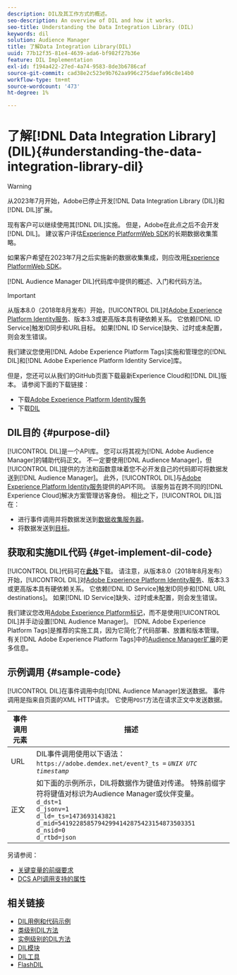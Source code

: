 ```yaml
---
description: DIL及其工作方式的概述。
seo-description: An overview of DIL and how it works.
seo-title: Understanding the Data Integration Library (DIL)
keywords: dil
solution: Audience Manager
title: 了解Data Integration Library(DIL)
uuid: 77b12f35-81e4-4639-ada6-bf982f27b36e
feature: DIL Implementation
exl-id: f194a422-27ed-4a74-9583-8de3b6786caf
source-git-commit: cad38e2c523e9b762aa996c275daefa96c8e14b0
workflow-type: tm+mt
source-wordcount: '473'
ht-degree: 1%

---
```


# 了解[!DNL Data Integration Library] (DIL){#understanding-the-data-integration-library-dil}

>[!WARNING]
>
>从2023年7月开始，Adobe已停止开发[!DNL Data Integration Library (DIL)]和[!DNL DIL]扩展。
>
>现有客户可以继续使用其[!DNL DIL]实施。 但是，Adobe在此点之后不会开发[!DNL DIL]。 建议客户评估[Experience PlatformWeb SDK](https://experienceleague.adobe.com/docs/experience-platform/edge/home.html?lang=zh-Hans)的长期数据收集策略。
>
>如果客户希望在2023年7月之后实施新的数据收集集成，则应改用[Experience PlatformWeb SDK](https://experienceleague.adobe.com/docs/experience-platform/edge/home.html?lang=zh-Hans)。

[!DNL Audience Manager DIL]代码库中提供的概述、入门和代码方法。

>[!IMPORTANT]
>
>从版本8.0（2018年8月发布）开始，[!UICONTROL DIL]对[Adobe Experience Platform Identity服务](https://experienceleague.adobe.com/docs/id-service/using/home.html?lang=zh-Hans)、版本3.3或更高版本具有硬依赖关系。 它依赖[!DNL ID Service]触发ID同步和URL目标。 如果[!DNL ID Service]缺失、过时或未配置，则会发生错误。
>
>我们建议您使用[!DNL Adobe Experience Platform Tags]实施和管理您的[!DNL DIL]和[!DNL Adobe Experience Platform Identity Service]库。

但是，您还可以从我们的GitHub页面下载最新Experience Cloud和[!DNL DIL]版本。 请参阅下面的下载链接：

* 下载[Adobe Experience Platform Identity服务](https://github.com/Adobe-Marketing-Cloud/id-service/releases)
* 下载[DIL](https://github.com/Adobe-Marketing-Cloud/dil/releases)

## DIL目的 {#purpose-dil}

[!UICONTROL DIL]是一个API库。 您可以将其视为[!DNL Adobe Audience Manager]的辅助代码正文。 不一定要使用[!DNL Audience Manager]，但[!UICONTROL DIL]提供的方法和函数意味着您不必开发自己的代码即可将数据发送到[!DNL Audience Manager]。 此外，[!UICONTROL DIL]与[Adobe Experience Platform Identity服务](https://experienceleague.adobe.com/docs/id-service/using/home.html?lang=zh-Hans)提供的API不同。 该服务旨在跨不同的[!DNL Experience Cloud]解决方案管理访客身份。 相比之下，[!UICONTROL DIL]旨在：

* 进行事件调用并将数据发送到[数据收集服务器](../reference/system-components/components-data-collection.md)。
* 将数据发送到[目标](../features/destinations/destinations.md)。

## 获取和实施DIL代码 {#get-implement-dil-code}

[!UICONTROL DIL]代码可在&#x200B;**[此处](https://github.com/Adobe-Marketing-Cloud/dil/releases)**&#x200B;下载。 请注意，从版本8.0（2018年8月发布）开始，[!UICONTROL DIL]对[Adobe Experience Platform Identity服务](https://experienceleague.adobe.com/docs/id-service/using/home.html?lang=zh-Hans)、版本3.3或更高版本具有硬依赖关系。 它依赖[!DNL ID Service]触发ID同步和[!DNL URL destinations]。 如果[!DNL ID Service]缺失、过时或未配置，则会发生错误。

我们建议您改用[Adobe Experience Platform标记](https://experienceleague.adobe.com/docs/experience-platform/tags/home.html?lang=zh-Hans)，而不是使用[!UICONTROL DIL]并手动设置[!DNL Audience Manager]。 [!DNL Adobe Experience Platform Tags]是推荐的实施工具，因为它简化了代码部署、放置和版本管理。 有关[!DNL Adobe Experience Platform Tags]中的[Audience Manager扩展](https://experienceleague.adobe.com/docs/experience-platform/tags/extensions/adobe/audience-manager/overview.html?lang=zh-Hans)的更多信息。

## 示例调用 {#sample-code}

[!UICONTROL DIL]在事件调用中向[!DNL Audience Manager]发送数据。 事件调用是指来自页面的XML HTTP请求。 它使用`POST`方法在请求正文中发送数据。

| 事件调用元素 | 描述 |
|--- |--- |
| URL | DIL事件调用使用以下语法： `https://adobe.demdex.net/event?_ts =` *`UNIX UTC timestamp`* |
| 正文 | 如下面的示例所示，DIL将数据作为键值对传递。 特殊前缀字符将键值对标识为Audience Manager或伙伴变量。<br>`d_dst=1`<br>`d_jsonv=1`<br>`d_ld=_ts=1473693143821`<br>`d_mid=54192285857942994142875423154873503351`<br>`d_nsid=0`<br>`d_rtbd=json`<br> |

另请参阅：
* [关键变量的前缀要求](../features/traits/trait-variable-prefixes.md)
* [DCS API调用支持的属性](../api/dcs-intro/dcs-api-reference/dcs-keys.md)

## 相关链接

* [DIL用例和代码示例](/help/using/dil/dil-use-cases.md)
* [类级别DIL方法](/help/using/dil/dil-class-overview/dil-start.md)
* [实例级别的DIL方法](/help/using/dil/dil-instance-methods.md)
* [DIL模块](/help/using/dil/dil-modules.md)
* [DIL工具](/help/using/dil/dil-tools.md)
* [FlashDIL](/help/using/dil/dil-flash.md)
